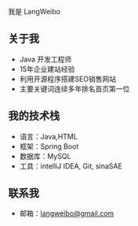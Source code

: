我是 LangWeibo 

##  关于我
- Java 开发工程师
- 15年企业建站经验
- 利用开源程序搭建SEO销售网站
- 主要关键词连续多年排名首页第一位

## 我的技术栈
- 语言：Java,HTML
- 框架：Spring Boot
- 数据库：MySQL
- 工具：intelliJ IDEA, Git, sinaSAE

## 联系我
- 邮箱：langweibo@gmail.com
